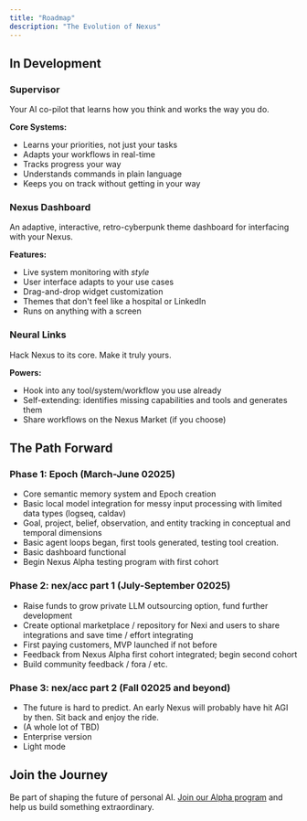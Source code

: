 ```yaml
---
title: "Roadmap"
description: "The Evolution of Nexus"
---
```


## In Development

### Supervisor
Your AI co-pilot that learns how you think and works the way you do.

**Core Systems:**
- Learns your priorities, not just your tasks
- Adapts your workflows in real-time
- Tracks progress your way
- Understands commands in plain language
- Keeps you on track without getting in your way

### Nexus Dashboard
An adaptive, interactive, retro-cyberpunk theme dashboard for interfacing with your Nexus.

**Features:**
- Live system monitoring with *style*
- User interface adapts to your use cases
- Drag-and-drop widget customization
- Themes that don't feel like a hospital or LinkedIn
- Runs on anything with a screen

### Neural Links
Hack Nexus to its core. Make it truly yours.

**Powers:**
- Hook into any tool/system/workflow you use already
- Self-extending: identifies missing capabilities and tools and generates them
- Share workflows on the Nexus Market (if you choose)


## The Path Forward

### Phase 1: Epoch (March-June 02025)
- Core semantic memory system and Epoch creation
- Basic local model integration for messy input processing with limited data types (logseq, caldav)
- Goal, project, belief, observation, and entity tracking in conceptual and temporal dimensions
- Basic agent loops began, first tools generated, testing tool creation.
- Basic dashboard functional
- Begin Nexus Alpha testing program with first cohort

### Phase 2: nex/acc part 1 (July-September 02025)

- Raise funds to grow private LLM outsourcing option, fund further development
- Create optional marketplace / repository for Nexi and users to share integrations and save time / effort integrating
- First paying customers, MVP launched if not before
- Feedback from Nexus Alpha first cohort integrated; begin second cohort
- Build community feedback / fora / etc.

### Phase 3: nex/acc part 2 (Fall 02025 and beyond)

- The future is hard to predict. An early Nexus will probably have hit AGI by then. Sit back and enjoy the ride. 
- (A whole lot of TBD)
- Enterprise version
- Light mode

## Join the Journey

Be part of shaping the future of personal AI. [Join our Alpha program](/join-alpha) and help us build something extraordinary. 